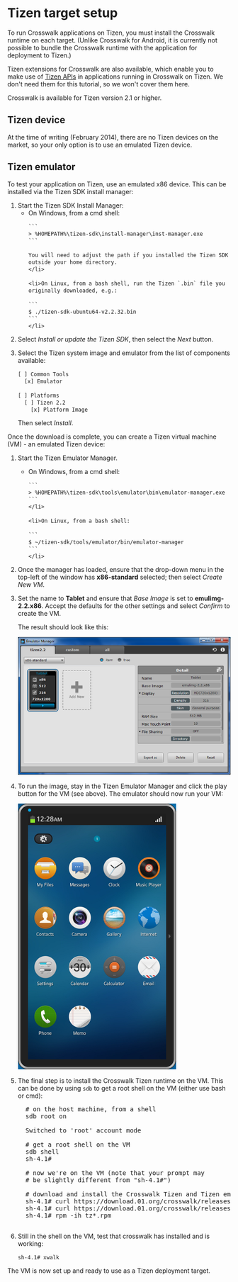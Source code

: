 # Tizen target setup

To run Crosswalk applications on Tizen, you must install the Crosswalk runtime on each target. (Unlike Crosswalk for Android, it is currently not possible to bundle the Crosswalk runtime with the application for deployment to Tizen.)

Tizen extensions for Crosswalk are also available, which enable you to make use of [Tizen APIs](https://developer.tizen.org/documentation/dev-guide/2.2.1?redirect=https%3A//developer.tizen.org/dev-guide/2.2.1/org.tizen.web.appprogramming/html/api_reference/api_reference.htm) in applications running in Crosswalk on Tizen. We don't need them for this tutorial, so we won't cover them here.

Crosswalk is available for Tizen version 2.1 or higher.

## Tizen device

At the time of writing (February 2014), there are no Tizen devices on the market, so your only option is to use an emulated Tizen device.

## Tizen emulator

To test your application on Tizen, use an emulated x86 device. This can be installed via the Tizen SDK install manager:

<ol>

<li>Start the Tizen SDK Install Manager:
  <ul>
    <li>On Windows, from a cmd shell:

    ```
    > %HOMEPATH%\tizen-sdk\install-manager\inst-manager.exe
    ```

    You will need to adjust the path if you installed the Tizen SDK outside your home directory.
    </li>

    <li>On Linux, from a bash shell, run the Tizen `.bin` file you originally downloaded, e.g.:

    ```
    $ ./tizen-sdk-ubuntu64-v2.2.32.bin
    ```
    </li>
  </ul>
</li>

<li>Select <em>Install or update the Tizen SDK</em>, then select the <em>Next</em> button.</li>

<li>
  <p>Select the Tizen system image and emulator from the list of components available:</p>

  ```
  [ ] Common Tools
    [x] Emulator

  [ ] Platforms
    [ ] Tizen 2.2
      [x] Platform Image
  ```

  <p>Then select <em>Install</em>.</p>
</li>

</ol>


<p>Once the download is complete, you can create a Tizen virtual machine (VM) - an emulated Tizen device:</p>

<ol>

<li>
  <p>Start the Tizen Emulator Manager.</p>

  <ul>
    <li>On Windows, from a cmd shell:

    ```
    > %HOMEPATH%\tizen-sdk\tools\emulator\bin\emulator-manager.exe
    ```
    </li>

    <li>On Linux, from a bash shell:

    ```
    $ ~/tizen-sdk/tools/emulator/bin/emulator-manager
    ```
    </li>
  </ul>
</li>

<li>
Once the manager has loaded, ensure that the drop-down menu in the top-left of the window has <strong>x86-standard</strong> selected; then select <em>Create New VM</em>.
</li>

<li>
  <p>Set the name to <strong>Tablet</strong> and ensure that <em>Base Image</em> is set to <strong>emulimg-2.2.x86</strong>. Accept the defaults for the other settings and select <em>Confirm</em> to create the VM.</p>

  <p>The result should look like this:</p>

  <p><img src="assets/tizen-emulator-manager.png"></p>
</li>

<li>
  <p>To run the image, stay in the Tizen Emulator Manager and click the play button for the VM (see above). The emulator should now run your VM:</p>

  <p><img src="assets/tizen-emulated-running.png"></p>
</li>

<li>
  <p>The final step is to install the Crosswalk Tizen runtime on the VM. This can be done by using <code>sdb</code> to get a root shell on the VM (either use bash or cmd):</p>

  <pre>
  # on the host machine, from a shell
  sdb root on

  Switched to 'root' account mode

  # get a root shell on the VM
  sdb shell
  sh-4.1#

  # now we're on the VM (note that your prompt may
  # be slightly different from "sh-4.1#")

  # download and install the Crosswalk Tizen and Tizen emulator rpms
  sh-4.1# curl https://download.01.org/crosswalk/releases/tizen-mobile/stable/crosswalk-${XWALK-STABLE-TIZEN-X86}-0.i586.rpm -o tz-xwalk.rpm
  sh-4.1# curl https://download.01.org/crosswalk/releases/tizen-mobile/stable/crosswalk-emulator-support-${XWALK-STABLE-TIZEN-X86}-0.i586.rpm -o tz-xwalk-emulator.rpm
  sh-4.1# rpm -ih tz*.rpm
  </pre>
</li>

<li><p>Still in the shell on the VM, test that crosswalk has installed and is working:</p>

  ```
  sh-4.1# xwalk
  ```

</li>

</ol>

<p>The VM is now set up and ready to use as a Tizen deployment target.</p>
